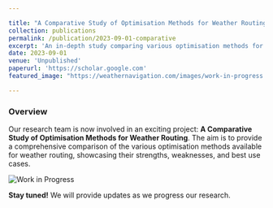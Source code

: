 ```yaml
---

title: "A Comparative Study of Optimisation Methods for Weather Routing"
collection: publications
permalink: /publication/2023-09-01-comparative
excerpt: 'An in-depth study comparing various optimisation methods for weather routing is underway.'
date: 2023-09-01
venue: 'Unpublished'
paperurl: 'https://scholar.google.com'
featured_image: "https://weathernavigation.com/images/work-in-progress.jpg"

---
```


### Overview

Our research team is now involved in an exciting project: **A Comparative Study of Optimisation Methods for Weather Routing**. The aim is to provide a comprehensive comparison of the various optimisation methods available for weather routing, showcasing their strengths, weaknesses, and best use cases.

![Work in Progress](https://weathernavigation.com/images/work-in-progress.jpg)

**Stay tuned!** We will provide updates as we progress our research.
